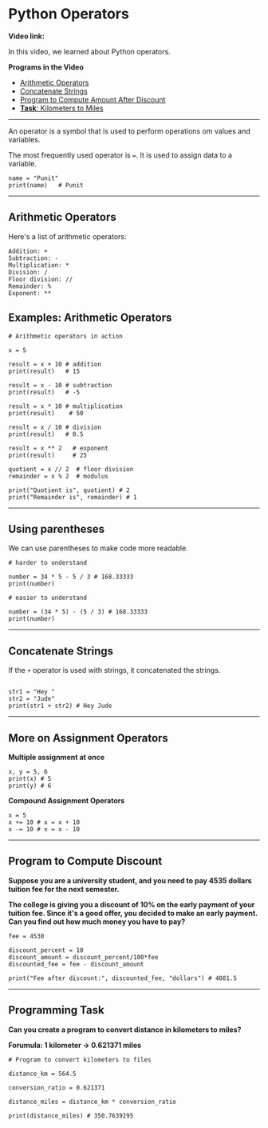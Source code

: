 # Python Operators

**Video link:**

In this video, we learned about Python operators.

**Programs in the Video**

- [Arithmetic Operators](https://github.com/programiz/python-course/blob/master/05-operators.md#arithmetic-operators)
- [Concatenate Strings](https://github.com/programiz/python-course/blob/master/05-operators.md#concatenate-stringst)
- [Program to Compute Amount After Discount](https://github.com/programiz/python-course/blob/master/05-operators.md#program-to-compute-discount)
- [**Task**: Kilometers to Miles](https://github.com/programiz/python-course/blob/master/05-operators.md#programming-task)

---

An operator is a symbol that is used to perform operations om values and variables.

The most frequently used operator is `=`. It is used to assign data to a variable.

```
name = "Punit"
print(name)   # Punit
```

---

## Arithmetic Operators

Here's a list of arithmetic operators:

```
Addition: +
Subtraction: -
Multiplication: *
Division: /
Floor division: //
Remainder: %
Exponent: **

```

## Examples: Arithmetic Operators

```
# Arithmetic operators in action

x = 5

result = x + 10 # addition
print(result)   # 15

result = x - 10 # subtraction
print(result)   # -5

result = x * 10 # multiplication
print(result)    # 50

result = x / 10 # division
print(result)   # 0.5

result = x ** 2   # exponent
print(result)     # 25

quotient = x // 2  # floor division
remainder = x % 2  # modulus

print("Quotient is", quotient) # 2
print("Remainder is", remainder) # 1

```

---

## Using parentheses

We can use parentheses to make code more readable.

```
# harder to understand

number = 34 * 5 - 5 / 3 # 168.33333
print(number)

# easier to understand

number = (34 * 5) - (5 / 3) # 168.33333
print(number)

```

---

## Concatenate Strings

If the `+` operator is used with strings, it concatenated the strings.

```

str1 = "Hey "
str2 = "Jude"
print(str1 + str2) # Hey Jude

```

---

## More on Assignment Operators

**Multiple assignment at once**

```
x, y = 5, 6
print(x) # 5
print(y) # 6

```

**Compound Assignment Operators**

```
x = 5
x += 10 # x = x + 10
x -= 10 # x = x - 10

```

---

## Program to Compute Discount

**Suppose you are a university student, and you need to pay 4535 dollars tuition fee for the next semester.**

**The college is giving you a discount of 10% on the early payment of your tuition fee. Since it's a good offer, you decided to make an early payment. Can you find out how much money you have to pay?**

```
fee = 4530

discount_percent = 10
discount_amount = discount_percent/100*fee
discounted_fee = fee - discount_amount

print("Fee after discount:", discounted_fee, "dollars") # 4081.5

```

---

## Programming Task

**Can you create a program to convert distance in kilometers to miles?**

**Forumula: 1 kilometer -> 0.621371 miles**

```
# Program to convert kilometers to files

distance_km = 564.5

conversion_ratio = 0.621371

distance_miles = distance_km * conversion_ratio

print(distance_miles) # 350.7639295

```
